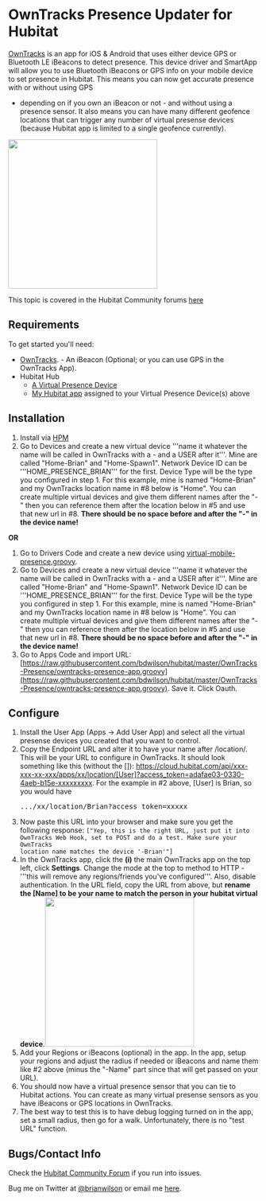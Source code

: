 OwnTracks Presence Updater for Hubitat
=======

[OwnTracks](https://owntracks.org/) is an app for iOS & Android that uses
either device GPS or Bluetooth LE iBeacons to detect presence. This device driver and SmartApp will allow you to use
Bluetooth iBeacons or GPS info on your mobile device to set presence in
Hubitat. This means you can now get accurate presence with or without using GPS
- depending on if you own an iBeacon or not - and without using a presence
sensor. It also means you can have many different geofence locations that can
trigger any number of virtual presense devices (because Hubitat app is limited
to a single geofence currently). 

<img src="https://bdwilson.github.io/images/IMG_4808.jpg" width=300px>

This topic is covered in the Hubitat Community forums <a href="https://community.hubitat.com/t/release-geofency-presence/22788">here</a>

Requirements
------------
To get started you'll need:
- [OwnTracks](https://owntracks.org/).  - An iBeacon (Optional; or you can use GPS in the OwnTracks App). 
- Hubitat Hub
	- [A Virtual Presence Device](https://raw.githubusercontent.com/bdwilson/hubitat/master/OwnTracks-Presence/virtual-mobile-presence.groovy)
	- [My Hubitat app](https://raw.githubusercontent.com/bdwilson/hubitat/master/OwnTracks-Presence/owntracks-presence-app.groovy) assigned to your Virtual Presence Device(s) above

Installation
--------------------
1. Install via [HPM](https://community.hubitat.com/t/beta-hubitat-package-manager/38016)
2. Go to Devices and create a new virtual device '''name it whatever the name will be called in OwnTracks with a - and a USER after it'''. Mine are called "Home-Brian" and "Home-Spawn1".  Network Device ID can be
'''HOME_PRESENCE_BRIAN''' for the first. Device Type will be the type you configured in step 1. For this example, mine is named "Home-Brian" and my
OwnTracks location name in #8 below is "Home". You can create multiple virtual devices and give them different names after the "-" then you can
reference them after the location below in #5 and use that new url in #8.  <b>There should be no space before and after the "-" in the device name!</b>

__OR__

1. Go to Drivers Code and create a new device using [virtual-mobile-presence.groovy](https://raw.githubusercontent.com/bdwilson/hubitat/master/OwnTracks-Presence/virtual-mobile-presence.groovy).
2. Go to Devices and create a new virtual device '''name it whatever the name will be called in OwnTracks with a - and a USER after it'''. Mine are called "Home-Brian" and "Home-Spawn1".  Network Device ID can be
'''HOME_PRESENCE_BRIAN''' for the first. Device Type will be the type you configured in step 1. For this example, mine is named "Home-Brian" and my
OwnTracks location name in #8 below is "Home". You can create multiple virtual devices and give them different names after the "-" then you can
reference them after the location below in #5 and use that new url in #8.  <b>There should be no space before and after the "-" in the device name!</b>
3. Go to Apps Code and import URL:
[https://raw.githubusercontent.com/bdwilson/hubitat/master/OwnTracks-Presence/owntracks-presence-app.groovy](https://raw.githubusercontent.com/bdwilson/hubitat/master/OwnTracks-Presence/owntracks-presence-app.groovy). Save it. Click Oauth.

Configure
---------
1. Install the User App (Apps -> Add User App) and select all the virtual presense devices you created
that you want to control. 
2. Copy the Endpoint URL and alter it to have your name after /location/. This
will be your URL to configure in OwnTracks.  It should look something like this
(without the []):
https://cloud.hubitat.com/api/xxx-xxx-xx-xxx/apps/xx/location/[User]?access_token=adafae03-0330-4aeb-b15e-xxxxxxxxx.
For the example in #2 above, [User] is Brian, so you would have <pre>.../xx/location/Brian?access_token=xxxxx</pre>
3. Now paste this URL into your browser and make sure you get the following response:
<code>["Yep, this is the right URL, just put it into OwnTracks Web Hook, set to POST and do a test. Make sure your OwnTracks location name matches the device '<location>-Brian'"]</code>
4. In the OwnTracks app, click the __(i)__ the main OwnTracks app on the top left, click
__Settings__. Change the mode at the top to  method to HTTP - '''this will
remove any regions/friends you've configured'''.  Also, disable authentication. 
In the URL field, copy the URL from above, but __rename the [Name] to be your
name to match the person in your hubitat virtual device__.<img src="https://bdwilson.github.io/images/IMG_4809.jpg" width=300px>
5. Add your Regions or iBeacons (optional) in the app.  In the app, setup your regions and adjust the radius if needed or iBeacons and name them like #2 above (minus the "-Name" part since that will get passed on your URL). 
6. You should now have a virtual presence sensor that you can tie to Hubitat actions. You can create as many virtual presense sensors as you have
iBeacons or GPS locations in OwnTracks.
7. The best way to test this is to have debug logging turned on in the app,
set a small radius, then go for a walk. Unfortunately, there is no "test URL"
function. 

Bugs/Contact Info
-----------------
Check the [Hubitat Community Forum](https://community.hubitat.com/t/release-owntracks-presence/53419) if you run into issues. 

Bug me on Twitter at [@brianwilson](http://twitter.com/brianwilson) or email me [here](http://cronological.com/comment.php?ref=bubba).
